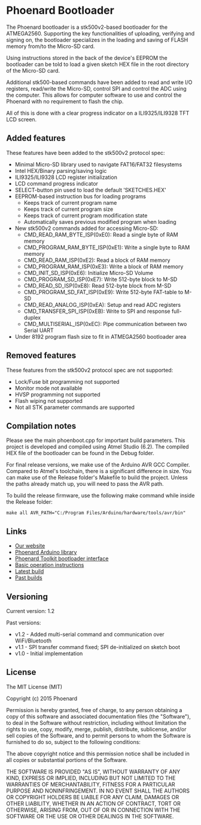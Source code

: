 # Phoenard Bootloader
The Phoenard bootloader is a stk500v2-based bootloader for the ATMEGA2560.
Supporting the key functionalities of uploading, verifying and signing on,
the bootloader specializes in the loading and saving of FLASH memory from/to
the Micro-SD card.

Using instructions stored in the back of the device's
EEPROM the bootloader can be told to load a given sketch HEX file in the root
directory of the Micro-SD card. 

Additional stk500-based commands have been added to read and write I/O registers,
read/write the Micro-SD, control SPI and control the ADC using the computer.
This allows for computer software to use and control the Phoenard with no
requirement to flash the chip.

All of this is done with a clear progress indicator on a ILI9325/ILI9328
TFT LCD screen.

## Added features
These features have been added to the stk500v2 protocol spec:
* Minimal Micro-SD library used to navigate FAT16/FAT32 filesystems
* Intel HEX/Binary parsing/saving logic
* ILI9325/ILI9328 LCD register initialization
* LCD command progress indicator
* SELECT-button pin used to load the default 'SKETCHES.HEX'
* EEPROM-based instruction bus for loading programs
  * Keeps track of current program name
  * Keeps track of current program size
  * Keeps track of current program modification state
  * Automatically saves previous modified program when loading
* New stk500v2 commands added for accessing Micro-SD:
  * CMD_READ_RAM_BYTE_ISP(0xE0): Read a single byte of RAM memory
  * CMD_PROGRAM_RAM_BYTE_ISP(0xE1): Write a single byte to RAM memory
  * CMD_READ_RAM_ISP(0xE2): Read a block of RAM memory
  * CMD_PROGRAM_RAM_ISP(0xE3): Write a block of RAM memory
  * CMD_INIT_SD_ISP(0xE6): Initialize Micro-SD Volume
  * CMD_PROGRAM_SD_ISP(0xE7): Write 512-byte block to M-SD
  * CMD_READ_SD_ISP(0xE8): Read 512-byte block from M-SD
  * CMD_PROGRAM_SD_FAT_ISP(0xE9): Write 512-byte FAT-table to M-SD
  * CMD_READ_ANALOG_ISP(0xEA): Setup and read ADC registers
  * CMD_TRANSFER_SPI_ISP(0xEB): Write to SPI and response full-duplex
  * CMD_MULTISERIAL_ISP(0xEC): Pipe communication between two Serial UART
* Under 8192 program flash size to fit in ATMEGA2560 bootloader area

## Removed features
These features from the stk500v2 protocol spec are not supported:
* Lock/Fuse bit programming not supported
* Monitor mode not available
* HVSP programming not supported
* Flash wiping not supported
* Not all STK parameter commands are supported

## Compilation notes
Please see the main phoenboot.cpp for important build parameters.
This project is developed and compiled using Atmel Studio (6.2).
The compiled HEX file of the bootloader can be found in the Debug folder.

For final release versions, we make use of the Arduino AVR GCC Compiler.
Compared to Atmel's toolchain, there is a significant difference in size.
You can make use of the Release folder's Makefile to build the project.
Unless the paths already match up, you will need to pass the AVR path.

To build the release firmware, use the following make command while inside
the Release folder:

```
make all AVR_PATH="C:/Program Files/Arduino/hardware/tools/avr/bin"
```

## Links
* [Our website](http://phoenard.com)
* [Phoenard Arduino library](https://github.com/Phoenard/Phoenard)
* [Phoenard Toolkit bootloader interface](https://github.com/Phoenard/Phoenard-Toolkit)
* [Basic operation instructions](http://phoenard.com/basic-operation/)
* [Latest build](http://builds.phoenard.com/firmware-latest.zip)
* [Past builds](http://builds.phoenard.com/build_firmware/)

## Versioning
Current version: 1.2

Past versions:
* v1.2 - Added multi-serial command and communication over WiFi/Bluetooth
* v1.1 - SPI transfer command fixed; SPI de-initialized on sketch boot
* v1.0 - Initial implementation

## License

The MIT License (MIT)

Copyright (c) 2015 Phoenard

Permission is hereby granted, free of charge, to any person obtaining a copy
of this software and associated documentation files (the "Software"), to deal
in the Software without restriction, including without limitation the rights
to use, copy, modify, merge, publish, distribute, sublicense, and/or sell
copies of the Software, and to permit persons to whom the Software is
furnished to do so, subject to the following conditions:

The above copyright notice and this permission notice shall be included in
all copies or substantial portions of the Software.

THE SOFTWARE IS PROVIDED "AS IS", WITHOUT WARRANTY OF ANY KIND, EXPRESS OR
IMPLIED, INCLUDING BUT NOT LIMITED TO THE WARRANTIES OF MERCHANTABILITY,
FITNESS FOR A PARTICULAR PURPOSE AND NONINFRINGEMENT. IN NO EVENT SHALL THE
AUTHORS OR COPYRIGHT HOLDERS BE LIABLE FOR ANY CLAIM, DAMAGES OR OTHER
LIABILITY, WHETHER IN AN ACTION OF CONTRACT, TORT OR OTHERWISE, ARISING FROM,
OUT OF OR IN CONNECTION WITH THE SOFTWARE OR THE USE OR OTHER DEALINGS IN
THE SOFTWARE.
